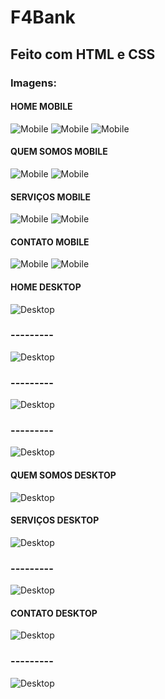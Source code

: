 # F4Bank
## Feito com HTML e CSS

### Imagens:

#### HOME MOBILE
![Mobile](https://github.com/future4code/jackson-landing-page1/blob/master/readme%20img/mobile%20home%20(1).png)
![Mobile](https://github.com/future4code/jackson-landing-page1/blob/master/readme%20img/mobile%20home%20(2).png)
![Mobile](https://github.com/future4code/jackson-landing-page1/blob/master/readme%20img/mobile%20home%20(3).png)

#### QUEM SOMOS MOBILE
![Mobile](https://github.com/future4code/jackson-landing-page1/blob/master/readme%20img/mobile%20q%20somos%20(1).png)
![Mobile](https://github.com/future4code/jackson-landing-page1/blob/master/readme%20img/mobile%20q%20somos%20(2).png)

#### SERVIÇOS MOBILE
![Mobile](https://github.com/future4code/jackson-landing-page1/blob/master/readme%20img/mobile%20servi%C3%A7os%20(1).png)
![Mobile](https://github.com/future4code/jackson-landing-page1/blob/master/readme%20img/mobile%20servi%C3%A7os%20(2).png)

#### CONTATO MOBILE
![Mobile](https://github.com/future4code/jackson-landing-page1/blob/master/readme%20img/mobile%20contato%20(1).png)
![Mobile](https://github.com/future4code/jackson-landing-page1/blob/master/readme%20img/mobile%20contato%20(2).png)

#### HOME DESKTOP
![Desktop](https://github.com/future4code/jackson-landing-page1/blob/master/readme%20img/desktop%20home%20(1).png)
### ---------
![Desktop](https://github.com/future4code/jackson-landing-page1/blob/master/readme%20img/desktop%20home%20(2).png)
### ---------
![Desktop](https://github.com/future4code/jackson-landing-page1/blob/master/readme%20img/desktop%20home%20(3).png)
### ---------
![Desktop](https://github.com/future4code/jackson-landing-page1/blob/master/readme%20img/desktop%20home%20(4).png)

#### QUEM SOMOS DESKTOP
![Desktop](https://github.com/future4code/jackson-landing-page1/blob/master/readme%20img/desktop%20quem%20somos.png)

#### SERVIÇOS DESKTOP
![Desktop](https://github.com/future4code/jackson-landing-page1/blob/master/readme%20img/desktop%20servi%C3%A7os%20(1).png)
### ---------
![Desktop](https://github.com/future4code/jackson-landing-page1/blob/master/readme%20img/desktop%20servi%C3%A7os%20(2).png)

#### CONTATO DESKTOP 
![Desktop](https://github.com/future4code/jackson-landing-page1/blob/master/readme%20img/desktop%20contato%20(1).png)
### ---------
![Desktop](https://github.com/future4code/jackson-landing-page1/blob/master/readme%20img/desktop%20contato%20(2).png)


